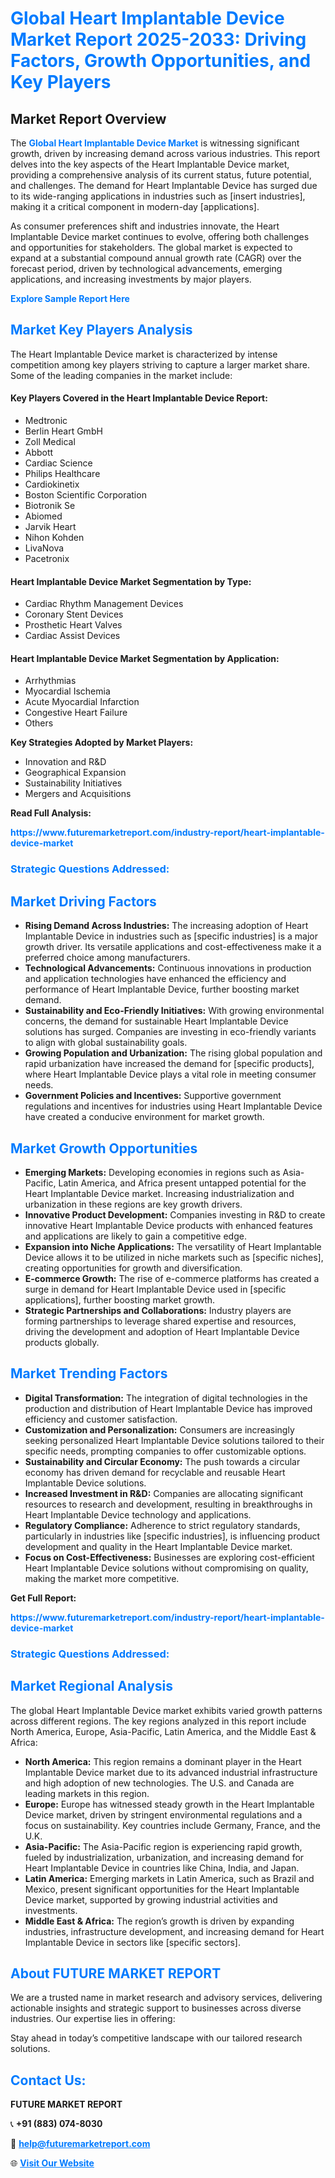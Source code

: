 <h1 style="color: #007BFF;">Global Heart Implantable Device Market Report 2025-2033: Driving Factors, Growth Opportunities, and Key Players</h1>

<section id="overview">
<h2>Market Report Overview</h2>
<p>The <a href="https://www.futuremarketreport.com/industry-report/heart-implantable-device-market" style="color: #007BFF; text-decoration: none;"><strong>Global Heart Implantable Device Market</strong></a> is witnessing significant growth, driven by increasing demand across various industries. This report delves into the key aspects of the Heart Implantable Device market, providing a comprehensive analysis of its current status, future potential, and challenges. The demand for Heart Implantable Device has surged due to its wide-ranging applications in industries such as [insert industries], making it a critical component in modern-day [applications].</p>
<p>As consumer preferences shift and industries innovate, the Heart Implantable Device market continues to evolve, offering both challenges and opportunities for stakeholders. The global market is expected to expand at a substantial compound annual growth rate (CAGR) over the forecast period, driven by technological advancements, emerging applications, and increasing investments by major players.</p>
</section>

<section id="overview">
<p><a href="https://www.futuremarketreport.com/request-sample/reportId=79340" style="color: #007BFF; text-decoration: none;"><strong>Explore Sample Report Here</strong></a></p>
</section>

<section id="key-players">
<h2 style="color: #007BFF;">Market Key Players Analysis</h2>
<p>The Heart Implantable Device market is characterized by intense competition among key players striving to capture a larger market share. Some of the leading companies in the market include:</p>
<h4>Key Players Covered in the Heart Implantable Device Report:</h4>
<ul><li>Medtronic</li><li>Berlin Heart GmbH</li><li>Zoll Medical</li><li>Abbott</li><li>Cardiac Science</li><li>Philips Healthcare</li><li>Cardiokinetix</li><li>Boston Scientific Corporation</li><li>Biotronik Se</li><li>Abiomed</li><li>Jarvik Heart</li><li>Nihon Kohden</li><li>LivaNova</li><li>Pacetronix</li></ul>
<h4>Heart Implantable Device Market Segmentation by Type:</h4>
<ul><li>Cardiac Rhythm Management Devices</li><li>Coronary Stent Devices</li><li>Prosthetic Heart Valves</li><li>Cardiac Assist Devices</li></ul>

<h4>Heart Implantable Device Market Segmentation by Application:</h4>
<ul><li>Arrhythmias</li><li>Myocardial Ischemia</li><li>Acute Myocardial Infarction</li><li>Congestive Heart Failure</li><li>Others</li></ul>
<p><strong>Key Strategies Adopted by Market Players:</strong></p>
<ul>
<li>Innovation and R&D</li>
<li>Geographical Expansion</li>
<li>Sustainability Initiatives</li>
<li>Mergers and Acquisitions</li>
</ul>
</section>

<section>
<p><strong>Read Full Analysis: </strong></p><a href="https://www.futuremarketreport.com/industry-report/heart-implantable-device-market" style="color: #007BFF; text-decoration: none;"><strong>https://www.futuremarketreport.com/industry-report/heart-implantable-device-market</strong></a>
<h3 style="color: #007BFF;">Strategic Questions Addressed:</h3>
</section>

<section id="driving-factors">
<h2 style="color: #007BFF;">Market Driving Factors</h2>
<ul>
<li><strong>Rising Demand Across Industries:</strong> The increasing adoption of Heart Implantable Device in industries such as [specific industries] is a major growth driver. Its versatile applications and cost-effectiveness make it a preferred choice among manufacturers.</li>
<li><strong>Technological Advancements:</strong> Continuous innovations in production and application technologies have enhanced the efficiency and performance of Heart Implantable Device, further boosting market demand.</li>
<li><strong>Sustainability and Eco-Friendly Initiatives:</strong> With growing environmental concerns, the demand for sustainable Heart Implantable Device solutions has surged. Companies are investing in eco-friendly variants to align with global sustainability goals.</li>
<li><strong>Growing Population and Urbanization:</strong> The rising global population and rapid urbanization have increased the demand for [specific products], where Heart Implantable Device plays a vital role in meeting consumer needs.</li>
<li><strong>Government Policies and Incentives:</strong> Supportive government regulations and incentives for industries using Heart Implantable Device have created a conducive environment for market growth.</li>
</ul>
</section>

<section id="growth-opportunities">
<h2 style="color: #007BFF;">Market Growth Opportunities</h2>
<ul>
<li><strong>Emerging Markets:</strong> Developing economies in regions such as Asia-Pacific, Latin America, and Africa present untapped potential for the Heart Implantable Device market. Increasing industrialization and urbanization in these regions are key growth drivers.</li>
<li><strong>Innovative Product Development:</strong> Companies investing in R&D to create innovative Heart Implantable Device products with enhanced features and applications are likely to gain a competitive edge.</li>
<li><strong>Expansion into Niche Applications:</strong> The versatility of Heart Implantable Device allows it to be utilized in niche markets such as [specific niches], creating opportunities for growth and diversification.</li>
<li><strong>E-commerce Growth:</strong> The rise of e-commerce platforms has created a surge in demand for Heart Implantable Device used in [specific applications], further boosting market growth.</li>
<li><strong>Strategic Partnerships and Collaborations:</strong> Industry players are forming partnerships to leverage shared expertise and resources, driving the development and adoption of Heart Implantable Device products globally.</li>
</ul>
</section>

<section id="trending-factors">
<h2 style="color: #007BFF;">Market Trending Factors</h2>
<ul>
<li><strong>Digital Transformation:</strong> The integration of digital technologies in the production and distribution of Heart Implantable Device has improved efficiency and customer satisfaction.</li>
<li><strong>Customization and Personalization:</strong> Consumers are increasingly seeking personalized Heart Implantable Device solutions tailored to their specific needs, prompting companies to offer customizable options.</li>
<li><strong>Sustainability and Circular Economy:</strong> The push towards a circular economy has driven demand for recyclable and reusable Heart Implantable Device solutions.</li>
<li><strong>Increased Investment in R&D:</strong> Companies are allocating significant resources to research and development, resulting in breakthroughs in Heart Implantable Device technology and applications.</li>
<li><strong>Regulatory Compliance:</strong> Adherence to strict regulatory standards, particularly in industries like [specific industries], is influencing product development and quality in the Heart Implantable Device market.</li>
<li><strong>Focus on Cost-Effectiveness:</strong> Businesses are exploring cost-efficient Heart Implantable Device solutions without compromising on quality, making the market more competitive.</li>
</ul>
</section>

<section>
<p><strong>Get Full Report: </strong></p><a href="https://www.futuremarketreport.com/industry-report/heart-implantable-device-market" style="color: #007BFF; text-decoration: none;"><strong>https://www.futuremarketreport.com/industry-report/heart-implantable-device-market</strong></a>
<h3 style="color: #007BFF;">Strategic Questions Addressed:</h3>
</section>


<section id="regional-analysis">
<h2 style="color: #007BFF;">Market Regional Analysis</h2>
<p>The global Heart Implantable Device market exhibits varied growth patterns across different regions. The key regions analyzed in this report include North America, Europe, Asia-Pacific, Latin America, and the Middle East & Africa:</p>
<ul>
<li><strong>North America:</strong> This region remains a dominant player in the Heart Implantable Device market due to its advanced industrial infrastructure and high adoption of new technologies. The U.S. and Canada are leading markets in this region.</li>
<li><strong>Europe:</strong> Europe has witnessed steady growth in the Heart Implantable Device market, driven by stringent environmental regulations and a focus on sustainability. Key countries include Germany, France, and the U.K.</li>
<li><strong>Asia-Pacific:</strong> The Asia-Pacific region is experiencing rapid growth, fueled by industrialization, urbanization, and increasing demand for Heart Implantable Device in countries like China, India, and Japan.</li>
<li><strong>Latin America:</strong> Emerging markets in Latin America, such as Brazil and Mexico, present significant opportunities for the Heart Implantable Device market, supported by growing industrial activities and investments.</li>
<li><strong>Middle East & Africa:</strong> The region’s growth is driven by expanding industries, infrastructure development, and increasing demand for Heart Implantable Device in sectors like [specific sectors].</li>
</ul>
</section>

<footer>
<h2 style="color: #007BFF;">About FUTURE MARKET REPORT</h2>
<p>We are a trusted name in market research and advisory services, delivering actionable insights and strategic support to businesses across diverse industries. Our expertise lies in offering:</p>

<p>Stay ahead in today’s competitive landscape with our tailored research solutions.</p>

<h2 style="color: #007BFF;">Contact Us:</h2>
<p><strong>FUTURE MARKET REPORT</strong></p>
<p>📞 <strong>+91 (883) 074-8030</strong></p>
<p>📧 <strong><a href="mailto:help@futuremarketreport.com" style="color: #007BFF;">help@futuremarketreport.com</a></strong></p>
<p>🌐 <strong><a href="https://www.futuremarketreport.com/" style="color: #007BFF;">Visit Our Website</a></strong></p>
</footer>